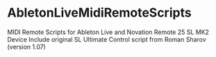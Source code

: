 AbletonLiveMidiRemoteScripts
============================

MIDI Remote Scripts for Ableton Live and Novation Remote 25 SL MK2 Device
Include original SL Ultimate Control script from Roman Sharov (version 1.07)
